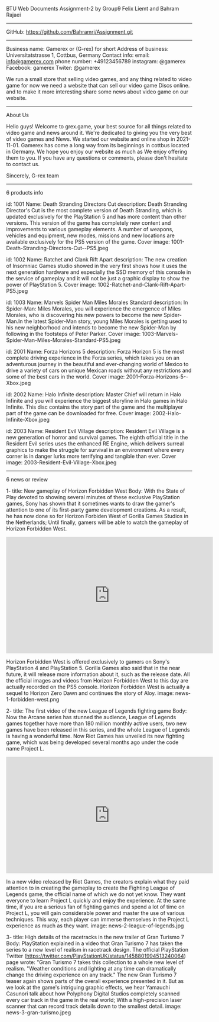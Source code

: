 BTU Web Documents Assignment-2 by Group9
Felix Liemt and Bahram Rajaei

-----------------------------

GitHub: https://github.com/Bahramrj/Assignment.git

-----------------------------

Business name: Gamerex or (G-rex) for short
Address of business: Universitatstrasse 1, Cottbus, Germany
Contact info:
	email: info@gamerex.com
	phone number: +49123456789
  instagram: @gamerex
  Facebook: gamerex
  Twiter: @gamerex

We run a small store that selling video games, and any thing related to video game for now we need a website that can sell our
video game Discs online. and to make it more interesting share some news about video game on our website.

-----------------------------

About Us

Hello guys!
Welcome to grex.game, your best source for all things related to video game and news around it. We're dedicated to giving you the very best of video games and News.
We started our website and online shop in 2021-11-01. Gamerex has come a long way from its beginnings in cottbus located in Germany.
We hope you enjoy our website as much as We enjoy offering them to you. If you have any questions or comments, please don't hesitate to contact us.

Sincerely, G-rex team

----------------------------

6 products info

id: 1001
Name: Death Stranding Directors Cut
description: Death Stranding Director's Cut is the most complete version of Death Stranding, which is updated exclusively for the PlayStation 5 and has more content than other versions. This version of the game has completely new content and improvements to various gameplay elements. A number of weapons, vehicles and equipment, new modes, missions and new locations are available exclusively for the PS5 version of the game.
Cover image: 1001-Death-Stranding-Directors-Cut--PS5.jpeg

id: 1002
Name: Ratchet and Clank Rift Apart
description: The new creation of Insomniac Games studio showed in the very first shows how it uses the next generation hardware and especially the SSD memory of this console in the service of gameplay and it will not be just a graphic display to show the power of PlayStation 5.
Cover image: 1002-Ratchet-and-Clank-Rift-Apart-PS5.jpeg

id: 1003
Name: Marvels Spider Man Miles Morales Standard
description: In Spider-Man: Miles Morales, you will experience the emergence of Miles Morales, who is discovering his new powers to become the new Spider-Man.In the latest Spider-Man story, young Miles Morales is getting used to his new neighborhood and intends to become the new Spider-Man by following in the footsteps of Peter Parker.
Cover image: 1003-Marvels-Spider-Man-Miles-Morales-Standard-PS5.jpeg

id: 2001
Name: Forza Horizons 5
description: Forza Horizon 5 is the most complete driving experience in the Forza series, which takes you on an adventurous journey in the beautiful and ever-changing world of Mexico to drive a variety of cars on unique Mexican roads without any restrictions and some of the best cars in the world.
Cover image: 2001-Forza-Horizons-5--Xbox.jpeg

id: 2002
Name: Halo Infinite
description: Master Chief will return in Halo Infinite and you will experience the biggest storyline in Halo games in Halo Infinite. This disc contains the story part of the game and the multiplayer part of the game can be downloaded for free.
Cover image: 2002-Halo-Infinite-Xbox.jpeg

id: 2003
Name: Resident Evil Village
description: Resident Evil Village is a new generation of horror and survival games. The eighth official title in the Resident Evil series uses the enhanced RE Engine, which delivers surreal graphics to make the struggle for survival in an environment where every corner is in danger lurks more terrifying and tangible than ever.
Cover image: 2003-Resident-Evil-Village-Xbox.jpeg

----------------------------

6 news or review

1-
title: New gameplay of Horizon Forbidden West
Body: With the State of Play devoted to showing several minutes of these exclusive PlayStation games, Sony has shown that it sometimes wants to draw the gamer's attention to one of its first-party game development creations. As a result, he has now done so for Horizon Forbiden West of Gorilla Games Studios in the Netherlands; Until finally, gamers will be able to watch the gameplay of Horizon Forbidden West.

<iframe width="560" height="315" src="https://www.youtube.com/embed/wQATS4HOxdo" title="YouTube video player" frameborder="0" allow="accelerometer; autoplay; clipboard-write; encrypted-media; gyroscope; picture-in-picture" allowfullscreen></iframe>

Horizon Forbidden West is offered exclusively to gamers on Sony's PlayStation 4 and PlayStation 5. Gorilla Games also said that in the near future, it will release more information about it, such as the release date. All the official images and videos from Horizon Forbidden West to this day are actually recorded on the PS5 console. Horizon Forbidden West is actually a sequel to Horizon Zero Dawn and continues the story of Aloy.
image: news-1-forbidden-west.png

2-
title: The first video of the new League of Legends fighting game
Body: Now the Arcane series has stunned the audience, League of Legends games together have more than 180 million monthly active users, two new games have been released in this series, and the whole League of Legends is having a wonderful time. Now Riot Games has unveiled its new fighting game, which was being developed several months ago under the code name Project L.

<iframe width="560" height="315" src="https://www.youtube.com/embed/5hugGCZon3I" title="YouTube video player" frameborder="0" allow="accelerometer; autoplay; clipboard-write; encrypted-media; gyroscope; picture-in-picture" allowfullscreen></iframe>

In a new video released by Riot Games, the creators explain what they paid attention to in creating the gameplay to create the Fighting League of Legends game, the official name of which we do not yet know. They want everyone to learn Project L quickly and enjoy the experience. At the same time, if you are a serious fan of fighting games and spend a lot of time on Project L, you will gain considerable power and master the use of various techniques. This way, each player can immerse themselves in the Project L experience as much as they want.
image: news-2-league-of-legends.jpg

3-
title: High details of the racetracks in the new trailer of Gran Turismo 7
Body: PlayStation explained in a video that Gran Turismo 7 has taken the series to a new level of realism in racetrack design.
The official PlayStation Twitter (https://twitter.com/PlayStationUK/status/1458801994513240064) page wrote: "Gran Turismo 7 takes this collection to a whole new level of realism. "Weather conditions and lighting at any time can dramatically change the driving experience on any track." The new Gran Turismo 7 teaser again shows parts of the overall experience presented in it. But as we look at the game's intriguing graphic effects, we hear Yamauchi Casunori talk about how Polyphony Digital Studios completely scanned every car track in the game in the real world; With a high-precision laser scanner that can record track details down to the smallest detail.
image: news-3-gran-turismo.jpeg
